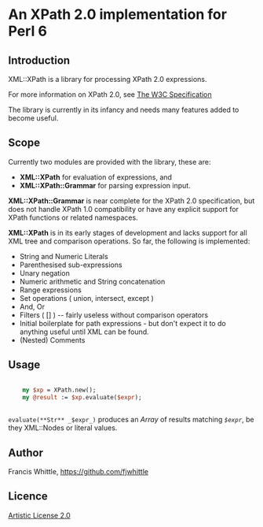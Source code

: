 # An XPath 2.0 implementation for Perl 6

## Introduction

XML::XPath is a library for processing XPath 2.0 expressions.

For more information on XPath 2.0, see
[The W3C Specification](http://www.w3.org/TR/xpath20)

The library is currently in its infancy and needs many features added to become
useful.

## Scope

Currently two modules are provided with the library, these are:

* **XML::XPath** for evaluation of expressions, and
* **XML::XPath::Grammar** for parsing expression input.

**XML::XPath::Grammar** is near complete for the XPath 2.0 specification, but
does not handle XPath 1.0 compatibility or have any explicit support for XPath
functions or related namespaces.

**XML::XPath** is in its early stages of development and lacks support for all
XML tree and comparison operations.  So far, the following is implemented:

* String and Numeric Literals
* Parenthesised sub-expressions
* Unary negation
* Numeric arithmetic and String concatenation
* Range expressions
* Set operations ( union, intersect, except )
* And, Or
* Filters ( [] ) -- fairly useless without comparison operators
* Initial boilerplate for path expressions - but don't expect it to do anything
  useful until XML can be found.
* (Nested) Comments

## Usage

```perl

	my $xp = XPath.new();
	my @result := $xp.evaluate($expr);
	
```

`evaluate(**Str** _$expr_)` produces an _Array_ of results matching _`$expr`_,
be they XML::Nodes or literal values.

## Author

Francis Whittle, https://github.com/fjwhittle

## Licence

[Artistic License 2.0](http://www.perlfoundation.org/artistic_license_2_0)
